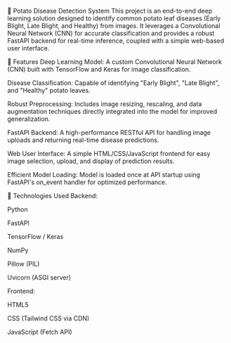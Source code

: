 🥔 Potato Disease Detection System
This project is an end-to-end deep learning solution designed to identify common potato leaf diseases (Early Blight, Late Blight, and Healthy) from images. It leverages a Convolutional Neural Network (CNN) for accurate classification and provides a robust FastAPI backend for real-time inference, coupled with a simple web-based user interface.

🌟 Features
Deep Learning Model: A custom Convolutional Neural Network (CNN) built with TensorFlow and Keras for image classification.

Disease Classification: Capable of identifying "Early Blight", "Late Blight", and "Healthy" potato leaves.

Robust Preprocessing: Includes image resizing, rescaling, and data augmentation techniques directly integrated into the model for improved generalization.

FastAPI Backend: A high-performance RESTful API for handling image uploads and returning real-time disease predictions.

Web User Interface: A simple HTML/CSS/JavaScript frontend for easy image selection, upload, and display of prediction results.

Efficient Model Loading: Model is loaded once at API startup using FastAPI's on_event handler for optimized performance.

🚀 Technologies Used
Backend:

Python

FastAPI

TensorFlow / Keras

NumPy

Pillow (PIL)

Uvicorn (ASGI server)

Frontend:

HTML5

CSS (Tailwind CSS via CDN)

JavaScript (Fetch API)
